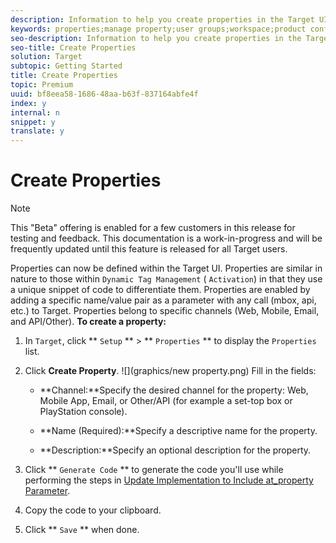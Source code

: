 ```yaml
---
description: Information to help you create properties in the Target UI.
keywords: properties;manage property;user groups;workspace;product configuration
seo-description: Information to help you create properties in the Target UI.
seo-title: Create Properties
solution: Target
subtopic: Getting Started
title: Create Properties
topic: Premium
uuid: bf8eea58-1686-48aa-b63f-837164abfe4f
index: y
internal: n
snippet: y
translate: y
---
```


# Create Properties


>[!NOTE]
>
>This "Beta" offering is enabled for a few customers in this release for testing and feedback. This documentation is a work-in-progress and will be frequently updated until this feature is released for all Target users.


Properties can now be defined within the Target UI. Properties are similar in nature to those within `Dynamic Tag Management` ( `Activation`) in that they use a unique snippet of code to differentiate them. 
Properties are enabled by adding a specific name/value pair as a parameter with any call (mbox, api, etc.) to Target.
Properties belong to specific channels (Web, Mobile, Email, and API/Other).
**To create a property:** 

1. In `Target`, click ** `Setup` ** > ** `Properties` ** to display the `Properties` list. 

1. Click **Create Property**. 
   ![](graphics/new property.png) 
   Fill in the fields:

    * **Channel:**Specify the desired channel for the property: Web, Mobile App, Email, or Other/API (for example a set-top box or PlayStation console). 

    * **Name (Required):**Specify a descriptive name for the property. 

    * **Description:**Specify an optional description for the property. 



1. Click ** `Generate Code` ** to generate the code you'll use while performing the steps in [Update Implementation to Include at_property Parameter](update-implementation-a-property-parameter.md#concept_7FAEFDE86AFA43699CCFD913E5821CD7). 

1. Copy the code to your clipboard.

1. Click ** `Save` ** when done. 


